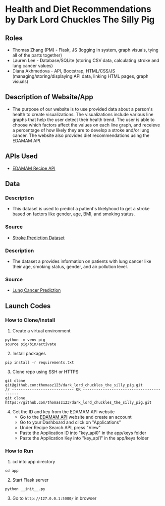 # Health and Diet Recommendations by Dark Lord Chuckles The Silly Pig

## Roles
* Thomas Zhang (PM) - Flask, JS (logging in system, graph visuals, tying all of the parts together)
* Lauren Lee - Database/SQLite (storing CSV data, calculating stroke and lung cancer values)
* Diana Akhmedova - API, Bootstrap, HTML/CSS/JS (managing/storing/displaying API data, linking HTML pages, graph visuals)

## Description of Website/App
* The purpose of our website is to use provided data about a person's health to create visualizations. The visualizations include various line graphs that help the user detect their health trend. The user is able to choose which factors affect the values on each line graph, and receieve a percentage of how likely they are to develop a stroke and/or lung cancer. The website also provides diet recommendations using the EDAMAM API.

## APIs Used
* [EDAMAM Recipe API](https://github.com/stuy-softdev/notes-and-code/blob/main/api_kb/411_on_recipies.md)

## Data
### Description
* This dataset is used to predict a patient's likelyhood to get a stroke based on factors like gender, age, BMI, and smoking status. 
### Source
* [Stroke Prediction Dataset](https://www.kaggle.com/datasets/fedesoriano/stroke-prediction-dataset)

### Description
* The dataset a provides information on patients with lung cancer like their age, smoking status, gender, and air pollution level.
### Source
* [Lung Cancer Prediction](https://www.kaggle.com/datasets/thedevastator/cancer-patients-and-air-pollution-a-new-link)

## Launch Codes
### How to Clone/Install
1. Create a virtual environment
```
python -m venv pig
source pig/bin/activate
```

2. Install packages
```
pip install -r requirements.txt
```

3. Clone repo using SSH or HTTPS
```
git clone git@github.com:thomasz123/dark_lord_chuckles_the_silly_pig.git
// ---------------------------- OR -----------------------------------------
git clone https://github.com/thomasz123/dark_lord_chuckles_the_silly_pig.git
```

4. Get the ID and key from the EDAMAM API website
    * Go to the [EDAMAM API](https://developer.edamam.com/edamam-docs-recipe-api) website and create an account
    * Go to your Dashboard and click on "Applications"
    * Under Recipe Search API, press "View"
    * Paste the Application ID into "key_api0" in the app/keys folder
    * Paste the Application Key into "key_api1" in the app/keys folder

### How to Run
1. cd into app directory
```
cd app
```
2. Start Flask server 
```
python __init__.py
```
3. Go to ```http://127.0.0.1:5000/``` in browser

